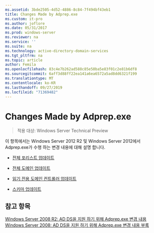 ```yaml
---
ms.assetid: 3bde2505-4d52-4886-8c84-7f494bf43eb1
title: Changes Made by Adprep.exe
ms.custom: it-pro
ms.author: joflore
ms.date: 05/31/2017
ms.prod: windows-server
ms.reviewer: na
ms.service: ''
ms.suite: na
ms.technology: active-directory-domain-services
ms.tgt_pltfrm: na
ms.topic: article
author: Femila
ms.openlocfilehash: 83c4e7b262ad588c85e50ba5e83f01c2e81b6df8
ms.sourcegitcommit: 6aff3d88ff22ea141a6ea6572a5ad8dd6321f199
ms.translationtype: MT
ms.contentlocale: ko-KR
ms.lasthandoff: 09/27/2019
ms.locfileid: "71369482"
---
```

# <a name="changes-made-by-adprepexe"></a>Changes Made by Adprep.exe

>적용 대상: Windows Server Technical Preview

이 항목에서는 Windows Server 2012 R2 및 Windows Server 2012에서 Adprep.exe가 수행 하는 변경 내용에 대해 설명 합니다.  
  
-   [전체 포리스트 업데이트](../../../ad-ds/deploy/RODC/Forest-Wide-Updates.md)  
  
-   [전체 도메인 업데이트](../../../ad-ds/deploy/Domain-Wide-Updates.md)  
  
-   [읽기 전용 도메인 컨트롤러 업데이트](../../../ad-ds/deploy/RODC/Read-Only-Domain-Controller-Updates.md)  
  
-   [스키마 업데이트](../../../ad-ds/deploy/Schema-Updates.md)  
  
## <a name="see-also"></a>참고 항목  
[Windows Server 2008 R2: AD DS을 지원 하기 위해 Adprep.exe 변경 내용](https://technet.microsoft.com/library/dd378876(v=ws.10).aspx)  
[Windows Server 2008: AD DS을 지원 하기 위해 Adprep.exe 변경 내용 부록](https://technet.microsoft.com/library/cc770703(v=ws.10).aspx)  
  


